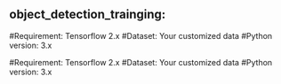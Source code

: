 ## object_detection_trainging: 

#Requirement: Tensorflow 2.x 
#Dataset: Your customized data 
#Python version: 3.x  

#Requirement: Tensorflow 2.x 
#Dataset: Your customized data 
#Python version: 3.x  

